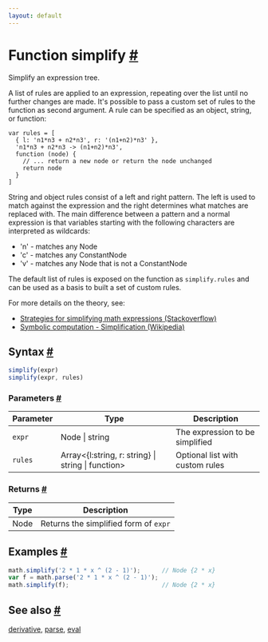 ```yaml
---
layout: default
---
```


<!-- Note: This file is automatically generated from source code comments. Changes made in this file will be overridden. -->

<h1 id="function-simplify">Function simplify <a href="#function-simplify" title="Permalink">#</a></h1>

Simplify an expression tree.

A list of rules are applied to an expression, repeating over the list until
no further changes are made.
It's possible to pass a custom set of rules to the function as second
argument. A rule can be specified as an object, string, or function:

    var rules = [
      { l: 'n1*n3 + n2*n3', r: '(n1+n2)*n3' },
      'n1*n3 + n2*n3 -> (n1+n2)*n3',
      function (node) {
        // ... return a new node or return the node unchanged
        return node
      }
    ]

String and object rules consist of a left and right pattern. The left is
used to match against the expression and the right determines what matches
are replaced with. The main difference between a pattern and a normal
expression is that variables starting with the following characters are
interpreted as wildcards:

- 'n' - matches any Node
- 'c' - matches any ConstantNode
- 'v' - matches any Node that is not a ConstantNode

The default list of rules is exposed on the function as `simplify.rules`
and can be used as a basis to built a set of custom rules.

For more details on the theory, see:

- [Strategies for simplifying math expressions (Stackoverflow)](http://stackoverflow.com/questions/7540227/strategies-for-simplifying-math-expressions)
- [Symbolic computation - Simplification (Wikipedia)](https://en.wikipedia.org/wiki/Symbolic_computation#Simplification)


<h2 id="syntax">Syntax <a href="#syntax" title="Permalink">#</a></h2>

```js
simplify(expr)
simplify(expr, rules)
```

<h3 id="parameters">Parameters <a href="#parameters" title="Permalink">#</a></h3>

Parameter | Type | Description
--------- | ---- | -----------
`expr` | Node &#124; string |  The expression to be simplified
`rules` | Array&lt;{l:string, r: string} &#124; string &#124; function&gt; |  Optional list with custom rules

<h3 id="returns">Returns <a href="#returns" title="Permalink">#</a></h3>

Type | Description
---- | -----------
Node | Returns the simplified form of `expr`


<h2 id="examples">Examples <a href="#examples" title="Permalink">#</a></h2>

```js
math.simplify('2 * 1 * x ^ (2 - 1)');      // Node {2 * x}
var f = math.parse('2 * 1 * x ^ (2 - 1)');
math.simplify(f);                          // Node {2 * x}
```


<h2 id="see-also">See also <a href="#see-also" title="Permalink">#</a></h2>

[derivative](derivative.html),
[parse](parse.html),
[eval](eval.html)
